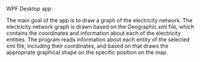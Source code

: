 WPF Desktop app

The main goal of the app is to draw a graph of the electricity network. The electricity network graph is drawn based on the Geographic.xml file, which contains the coordinates and information about each of the electricity entities. The program reads information about each entity of the selected xml file, including their coordinates, and based on that draws the appropriate graphical shape on the specific position on the map.
